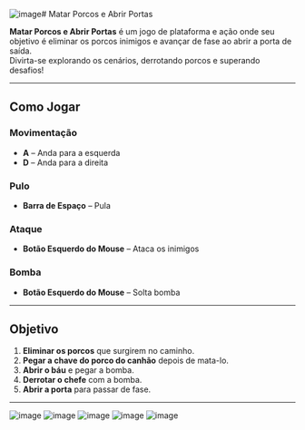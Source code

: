 ![image](https://github.com/user-attachments/assets/ddb58614-11bc-40df-aeb4-52d5bc0227a4)# Matar Porcos e Abrir Portas

**Matar Porcos e Abrir Portas** é um jogo de plataforma e ação onde seu objetivo é eliminar os porcos inimigos e avançar de fase ao abrir a porta de saída.  
Divirta-se explorando os cenários, derrotando porcos e superando desafios!

---

##  Como Jogar

### Movimentação
- **A** – Anda para a esquerda  
- **D** – Anda para a direita

### Pulo
- **Barra de Espaço** – Pula

### Ataque
- **Botão Esquerdo do Mouse** – Ataca os inimigos

### Bomba
- **Botão Esquerdo do Mouse** – Solta bomba  

---

## Objetivo

1. **Eliminar os porcos** que surgirem no caminho.
2. **Pegar a chave do porco do canhão** depois de mata-lo.
3. **Abrir o báu** e pegar a bomba.
4. **Derrotar o chefe** com a bomba.
5. **Abrir a porta** para passar de fase.

---
![image](https://github.com/user-attachments/assets/e67b0178-fa08-4939-8012-e5094b1f55fb)
![image](https://github.com/user-attachments/assets/0b940849-8d7a-4be3-9ad3-fa44ebe64093)
![image](https://github.com/user-attachments/assets/79b7ec4f-4739-4739-b399-ee15aa5f618a)
![image](https://github.com/user-attachments/assets/00efb18e-63ab-48a3-819b-dfbb393b84e2)
![image](https://github.com/user-attachments/assets/15b87a93-25f9-4526-ae7b-685526452636)
